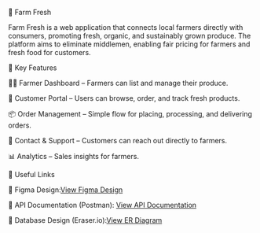 🥬 Farm Fresh

Farm Fresh is a web application that connects local farmers directly with consumers, promoting fresh, organic, and sustainably grown produce. The platform aims to eliminate middlemen, enabling fair pricing for farmers and fresh food for customers.

🌟 Key Features

🧑‍🌾 Farmer Dashboard – Farmers can list and manage their produce.

🛒 Customer Portal – Users can browse, order, and track fresh products.

📦 Order Management – Simple flow for placing, processing, and delivering orders.

💬 Contact & Support – Customers can reach out directly to farmers.

📊 Analytics – Sales insights for farmers.


🔗 Useful Links

🎨 Figma Design:[View Figma Design](https://www.figma.com/design/MIPdsSmAM5pXz2lD623eLb/Farm-Fresh?node-id=3959-7337&p=f&t=Sii8aEWPJkCge4Ki-0)

📘 API Documentation (Postman): [View API Documentation](https://documenter.getpostman.com/view/31586344/2sB2x2Htg1)

🧩 Database Design (Eraser.io):[View ER Diagram](https://app.eraser.io/workspace/i9YHmrOdwWsmSpSkrFOF)

